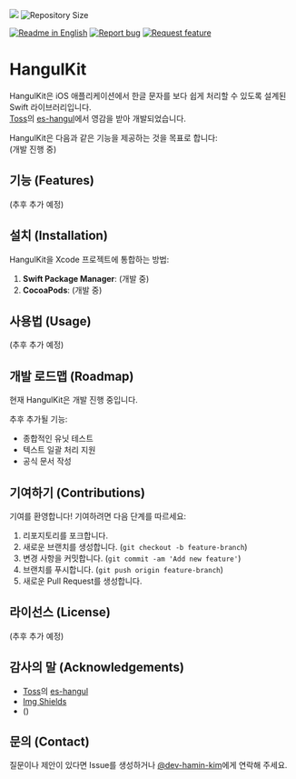 <!--배지-->
![][license-shield] ![Repository Size][repository-size-shield]

<!--프로젝트 대문 이미지-->


<!--프로젝트 버튼-->
 [![Readme in English][readme-eng-shield]][readme-eng-url] [![Report bug][report-bug-shield]][report-bug-url] [![Request feature][request-feature-shield]][request-feature-url]


<!--Url for Badges-->
[license-shield]: https://img.shields.io/github/license/dev-hamin-kim/HangulKit?labelColor=D8D8D8&color=04B4AE
[repository-size-shield]: https://img.shields.io/github/repo-size/dev-hamin-kim/HangulKit?labelColor=D8D8D8&color=BE81F7

<!--Url for Buttons-->
[readme-eng-shield]: https://img.shields.io/badge/-readme%20in%20English-2E2E2E?style=for-the-badge

[report-bug-shield]: https://img.shields.io/badge/-%F0%9F%90%9E%20report%20bug-F5A9A9?style=for-the-badge
[report-bug-url]: https://github.com/dev-hamin-kim/HangulKit/issues

[request-feature-shield]: https://img.shields.io/badge/-%E2%9C%A8%20request%20feature-A9D0F5?style=for-the-badge
[request-feature-url]: https://github.com/dev-hamin-kim/HangulKit/issues

<!--URLS-->
[license-url]: LICENSE.md
[readme-eng-url]: /README_en.md

# HangulKit

HangulKit은 iOS 애플리케이션에서 한글 문자를 보다 쉽게 처리할 수 있도록 설계된 Swift 라이브러리입니다.  
[Toss](https://github.com/toss)의 [es-hangul](https://github.com/toss/es-hangul)에서 영감을 받아 개발되었습니다.

HangulKit은 다음과 같은 기능을 제공하는 것을 목표로 합니다:  
(개발 진행 중)

## 기능 (Features)

(추후 추가 예정)

## 설치 (Installation)

HangulKit을 Xcode 프로젝트에 통합하는 방법:

1. **Swift Package Manager**: (개발 중)
2. **CocoaPods**: (개발 중)

## 사용법 (Usage)

(추후 추가 예정)

## 개발 로드맵 (Roadmap)

현재 HangulKit은 개발 진행 중입니다.

추후 추가될 기능:
- 종합적인 유닛 테스트
- 텍스트 일괄 처리 지원
- 공식 문서 작성

## 기여하기 (Contributions)

기여를 환영합니다! 기여하려면 다음 단계를 따르세요:

1. 리포지토리를 포크합니다.
2. 새로운 브랜치를 생성합니다. (`git checkout -b feature-branch`)
3. 변경 사항을 커밋합니다. (`git commit -am 'Add new feature'`)
4. 브랜치를 푸시합니다. (`git push origin feature-branch`)
5. 새로운 Pull Request를 생성합니다.

## 라이선스 (License)

(추후 추가 예정)

## 감사의 말 (Acknowledgements)

- [Toss](https://github.com/toss)의 [es-hangul](https://github.com/toss/es-hangul)
- [Img Shields](https://shields.io/)
- ()

## 문의 (Contact)

질문이나 제안이 있다면 Issue를 생성하거나 [@dev-hamin-kim](https://github.com/dev-hamin-kim)에게 연락해 주세요.
